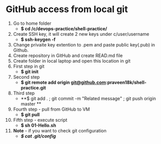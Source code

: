 # GitHub access from local git
01. Go to home folder
    - **$ cd /c/devops-practice/shell-practice/** 
02. Create SSH key, it will create 2 new keys under c/user/username
    - **$ ssh-keygen -f <keyname>**
03. Change privaite key extention to .pem and paste public key(.pub) in Github.
04. Create repository in GitHub and create READ.md file
05. Create folder in local laptop and open this location in git
06. First step in git 
    - **$ git init**
07. Second step 
    - **$ git remote add origin git@github.com:praveen18k/shell-practice.git**
08. Third step 
    - **$ git add . ; git commit -m "Related message" ; git push origin master ** 
09. Fourth step - pull from GitHub to VM
    - **$ git pull**
10. Fifth step - execute script
    - **$ sh 01-Hello.sh**
11. **Note** - if you want to check git configuration
    - ***$ cat .git/config***






